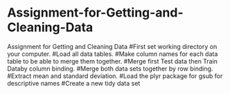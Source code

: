 # Assignment-for-Getting-and-Cleaning-Data
Assignment for Getting and Cleaning Data
#First set working directory on your computer.
#Load all data tables.
#Make column names for each data table to be able to merge them together.
#Merge first Test data then Train Databy column binding.
#Merge both data sets together by row binding.
#Extract mean and standard deviation.
#Load the plyr package for gsub for descriptive names
#Create a new tidy data set
